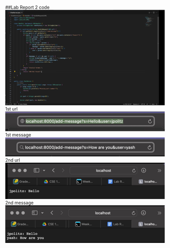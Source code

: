 ##Lab Report 2
code
![chat_server](IMG_3646.jpeg)
1st url
![1st_url](IMG_3642.jpeg)
1st message
![1st_message](IMG_3645.jpeg)
2nd url
![2nd_url](IMG_3644.jpeg)
2nd message
![2nd_message](IMG_3643.jpeg)
